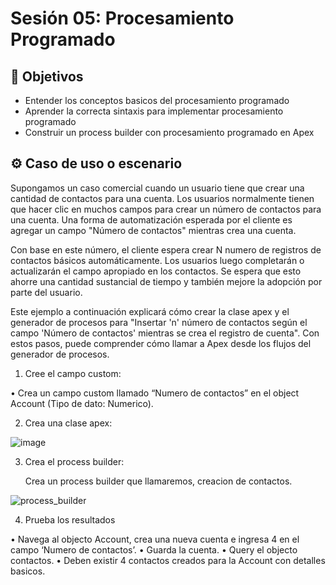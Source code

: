 
# Sesión 05: Procesamiento Programado

## :dart: Objetivos

- Entender los conceptos basicos del procesamiento programado
- Aprender la correcta sintaxis para implementar procesamiento programado
- Construir un process builder con procesamiento programado en Apex

## ⚙ Caso de uso o escenario

Supongamos un caso comercial cuando un usuario tiene que crear una cantidad de contactos para una cuenta. Los usuarios normalmente tienen que hacer clic en muchos campos para crear un número de contactos para una cuenta. Una forma de automatización esperada por el cliente es agregar un campo "Número de contactos" mientras crea una cuenta.

Con base en este número, el cliente espera crear N numero de registros de contactos básicos automáticamente. Los usuarios luego completarán o actualizarán el campo apropiado en los contactos. Se espera que esto ahorre una cantidad sustancial de tiempo y también mejore la adopción por parte del usuario.

Este ejemplo a continuación explicará cómo crear la clase apex y el generador de procesos para "Insertar 'n' número de contactos según el campo 'Número de contactos' mientras se crea el registro de cuenta". Con estos pasos, puede comprender cómo llamar a Apex desde los flujos del generador de procesos.

1. Cree el campo custom:

•	Crea un campo custom llamado “Numero de contactos” en el object Account (Tipo de dato:  Numerico).

2. Crea una clase apex:
 
![image](https://user-images.githubusercontent.com/523243/158459534-6f5f346b-770e-4925-972d-6159c2f2f343.png)

3. Crea el process builder:

   Crea un process builder que llamaremos, creacion de contactos.
                                                 
![process_builder](https://user-images.githubusercontent.com/523243/158457992-610389c0-8b6f-4b23-864f-00fe16bfc10f.png)
                                                                                             
4. Prueba los resultados
                                                 
•	Navega al objecto Account, crea una nueva cuenta e ingresa 4 en el campo ‘Numero de contactos’.
•	Guarda la cuenta.
•	Query el objecto contactos. 
•	Deben existir 4 contactos creados para la Account con detalles basicos.  
 




